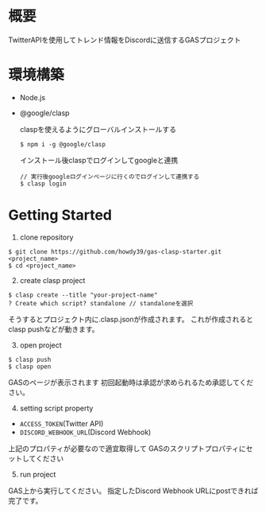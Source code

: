 # 概要
TwitterAPIを使用してトレンド情報をDiscordに送信するGASプロジェクト
# 環境構築
- Node.js
- @google/clasp

  claspを使えるようにグローバルインストールする
  ```
  $ npm i -g @google/clasp
  ```
  インストール後claspでログインしてgoogleと連携
  ```
  // 実行後googleログインページに行くのでログインして連携する
  $ clasp login
  ```

# Getting Started
1. clone repository
```
$ git clone https://github.com/howdy39/gas-clasp-starter.git <project_name>
$ cd <project_name>
```

2. create clasp project

```
$ clasp create --title "your-project-name"
? Create which script? standalone // standaloneを選択
```

そうするとプロジェクト内に.clasp.jsonが作成されます。
これが作成されるとclasp pushなどが動きます。

3. open project
```
$ clasp push
$ clasp open
```
GASのページが表示されます
初回起動時は承認が求められるため承認してください。

4. setting script property

- `ACCESS_TOKEN`(Twitter API)
- `DISCORD_WEBHOOK_URL`(Discord Webhook)

上記のプロパティが必要なので適宜取得して
GASのスクリプトプロパティにセットしてください

5. run project

GAS上から実行してください。
指定したDiscord Webhook URLにpostできれば完了です。
